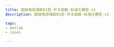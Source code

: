 ```yaml
---
title: 超级电容储能01型-开关函数-标准化模型-v1
description: 超级电容储能01型-开关函数-标准化模型-v1

tags:
- emtlab
- cases

---
```


<!-- import DocCardList from '@theme/DocCardList';

<DocCardList /> -->